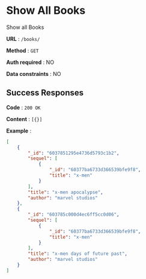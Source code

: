 # Show All Books

Show all Books

**URL** : `/books/`

**Method** : `GET`

**Auth required** : NO

**Data constraints** : NO

## Success Responses

**Code** : `200 OK`

**Content** : `[{}]`

**Example** : 

```json
[
    {
        "_id": "6037851295e4736d5793c1b2",
        "sequel": [
            {
                "_id": "60377ba6733d366539bfe9f8",
                "title": "x-men"
            }
        ],
        "title": "x-men apocalypse",
        "author": "marvel studios"
    },
    {
        "_id": "603785c000d4ec6ff5cc0d06",
        "sequel": [
            {
                "_id": "60377ba6733d366539bfe9f8",
                "title": "x-men"
            }
        ],
        "title": "x-men days of future past",
        "author": "marvel studios"
    }
]
```

